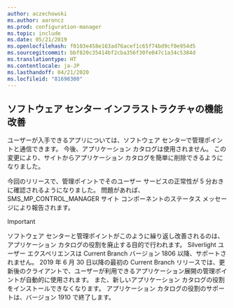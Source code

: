 ```yaml
---
author: aczechowski
ms.author: aaroncz
ms.prod: configuration-manager
ms.topic: include
ms.date: 05/21/2019
ms.openlocfilehash: f0103e458e163ad76acef1c65f74bd9cf0e954d5
ms.sourcegitcommit: bbf820c35414bf2cba356f30fe047c1a34c5384d
ms.translationtype: HT
ms.contentlocale: ja-JP
ms.lasthandoff: 04/21/2020
ms.locfileid: "81698300"
---
```

## <a name="software-center-infrastructure-improvements"></a><a name="bkmk_swctr"></a> ソフトウェア センター インフラストラクチャの機能改善

<!--3555950-->

ユーザーが入手できるアプリについては、ソフトウェア センターで管理ポイントと通信できます。 今後、アプリケーション カタログは使用されません。 この変更により、サイトからアプリケーション カタログを簡単に削除できるようになりました。

今回のリリースで、管理ポイントでそのユーザー サービスの正常性が 5 分おきに確認されるようになりました。 問題があれば、SMS_MP_CONTROL_MANAGER サイト コンポーネントのステータス メッセージにより報告されます。

> [!Important]  
> ソフトウェア センターと管理ポイントがこのように繰り返し改善されるのは、アプリケーション カタログの役割を廃止する目的で行われます。 Silverlight ユーザー エクスペリエンスは Current Branch バージョン 1806 以降、サポートされません。 2019 年 6 月 30 日以降の最初の Current Branch リリースでは、更新後のクライアントで、ユーザーが利用できるアプリケーション展開の管理ポイントが自動的に使用されます。 また、新しいアプリケーション カタログの役割をインストールできなくなります。 アプリケーション カタログの役割のサポートは、バージョン 1910 で終了します。  
